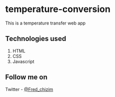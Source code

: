 # temperature-conversion
This is a temperature transfer web app

## Technologies used
1. HTML
2. CSS
3. Javascript

## Follow me on
Twitter - [@Fred_chizim](https://www.twitter.com/Fred_chizim "Fred")